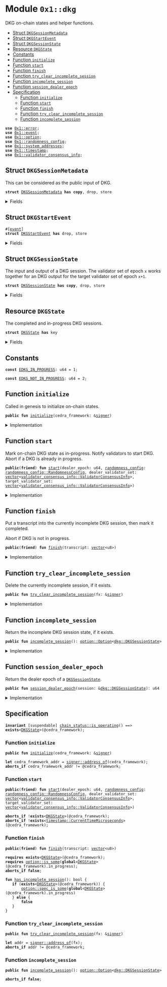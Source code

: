 
<a id="0x1_dkg"></a>

# Module `0x1::dkg`

DKG on-chain states and helper functions.


-  [Struct `DKGSessionMetadata`](#0x1_dkg_DKGSessionMetadata)
-  [Struct `DKGStartEvent`](#0x1_dkg_DKGStartEvent)
-  [Struct `DKGSessionState`](#0x1_dkg_DKGSessionState)
-  [Resource `DKGState`](#0x1_dkg_DKGState)
-  [Constants](#@Constants_0)
-  [Function `initialize`](#0x1_dkg_initialize)
-  [Function `start`](#0x1_dkg_start)
-  [Function `finish`](#0x1_dkg_finish)
-  [Function `try_clear_incomplete_session`](#0x1_dkg_try_clear_incomplete_session)
-  [Function `incomplete_session`](#0x1_dkg_incomplete_session)
-  [Function `session_dealer_epoch`](#0x1_dkg_session_dealer_epoch)
-  [Specification](#@Specification_1)
    -  [Function `initialize`](#@Specification_1_initialize)
    -  [Function `start`](#@Specification_1_start)
    -  [Function `finish`](#@Specification_1_finish)
    -  [Function `try_clear_incomplete_session`](#@Specification_1_try_clear_incomplete_session)
    -  [Function `incomplete_session`](#@Specification_1_incomplete_session)


<pre><code><b>use</b> <a href="../../cedra-stdlib/../move-stdlib/doc/error.md#0x1_error">0x1::error</a>;
<b>use</b> <a href="event.md#0x1_event">0x1::event</a>;
<b>use</b> <a href="../../cedra-stdlib/../move-stdlib/doc/option.md#0x1_option">0x1::option</a>;
<b>use</b> <a href="randomness_config.md#0x1_randomness_config">0x1::randomness_config</a>;
<b>use</b> <a href="system_addresses.md#0x1_system_addresses">0x1::system_addresses</a>;
<b>use</b> <a href="timestamp.md#0x1_timestamp">0x1::timestamp</a>;
<b>use</b> <a href="validator_consensus_info.md#0x1_validator_consensus_info">0x1::validator_consensus_info</a>;
</code></pre>



<a id="0x1_dkg_DKGSessionMetadata"></a>

## Struct `DKGSessionMetadata`

This can be considered as the public input of DKG.


<pre><code><b>struct</b> <a href="dkg.md#0x1_dkg_DKGSessionMetadata">DKGSessionMetadata</a> <b>has</b> <b>copy</b>, drop, store
</code></pre>



<details>
<summary>Fields</summary>


<dl>
<dt>
<code>dealer_epoch: u64</code>
</dt>
<dd>

</dd>
<dt>
<code><a href="randomness_config.md#0x1_randomness_config">randomness_config</a>: <a href="randomness_config.md#0x1_randomness_config_RandomnessConfig">randomness_config::RandomnessConfig</a></code>
</dt>
<dd>

</dd>
<dt>
<code>dealer_validator_set: <a href="../../cedra-stdlib/../move-stdlib/doc/vector.md#0x1_vector">vector</a>&lt;<a href="validator_consensus_info.md#0x1_validator_consensus_info_ValidatorConsensusInfo">validator_consensus_info::ValidatorConsensusInfo</a>&gt;</code>
</dt>
<dd>

</dd>
<dt>
<code>target_validator_set: <a href="../../cedra-stdlib/../move-stdlib/doc/vector.md#0x1_vector">vector</a>&lt;<a href="validator_consensus_info.md#0x1_validator_consensus_info_ValidatorConsensusInfo">validator_consensus_info::ValidatorConsensusInfo</a>&gt;</code>
</dt>
<dd>

</dd>
</dl>


</details>

<a id="0x1_dkg_DKGStartEvent"></a>

## Struct `DKGStartEvent`



<pre><code>#[<a href="event.md#0x1_event">event</a>]
<b>struct</b> <a href="dkg.md#0x1_dkg_DKGStartEvent">DKGStartEvent</a> <b>has</b> drop, store
</code></pre>



<details>
<summary>Fields</summary>


<dl>
<dt>
<code>session_metadata: <a href="dkg.md#0x1_dkg_DKGSessionMetadata">dkg::DKGSessionMetadata</a></code>
</dt>
<dd>

</dd>
<dt>
<code>start_time_us: u64</code>
</dt>
<dd>

</dd>
</dl>


</details>

<a id="0x1_dkg_DKGSessionState"></a>

## Struct `DKGSessionState`

The input and output of a DKG session.
The validator set of epoch <code>x</code> works together for an DKG output for the target validator set of epoch <code>x+1</code>.


<pre><code><b>struct</b> <a href="dkg.md#0x1_dkg_DKGSessionState">DKGSessionState</a> <b>has</b> <b>copy</b>, drop, store
</code></pre>



<details>
<summary>Fields</summary>


<dl>
<dt>
<code>metadata: <a href="dkg.md#0x1_dkg_DKGSessionMetadata">dkg::DKGSessionMetadata</a></code>
</dt>
<dd>

</dd>
<dt>
<code>start_time_us: u64</code>
</dt>
<dd>

</dd>
<dt>
<code>transcript: <a href="../../cedra-stdlib/../move-stdlib/doc/vector.md#0x1_vector">vector</a>&lt;u8&gt;</code>
</dt>
<dd>

</dd>
</dl>


</details>

<a id="0x1_dkg_DKGState"></a>

## Resource `DKGState`

The completed and in-progress DKG sessions.


<pre><code><b>struct</b> <a href="dkg.md#0x1_dkg_DKGState">DKGState</a> <b>has</b> key
</code></pre>



<details>
<summary>Fields</summary>


<dl>
<dt>
<code>last_completed: <a href="../../cedra-stdlib/../move-stdlib/doc/option.md#0x1_option_Option">option::Option</a>&lt;<a href="dkg.md#0x1_dkg_DKGSessionState">dkg::DKGSessionState</a>&gt;</code>
</dt>
<dd>

</dd>
<dt>
<code>in_progress: <a href="../../cedra-stdlib/../move-stdlib/doc/option.md#0x1_option_Option">option::Option</a>&lt;<a href="dkg.md#0x1_dkg_DKGSessionState">dkg::DKGSessionState</a>&gt;</code>
</dt>
<dd>

</dd>
</dl>


</details>

<a id="@Constants_0"></a>

## Constants


<a id="0x1_dkg_EDKG_IN_PROGRESS"></a>



<pre><code><b>const</b> <a href="dkg.md#0x1_dkg_EDKG_IN_PROGRESS">EDKG_IN_PROGRESS</a>: u64 = 1;
</code></pre>



<a id="0x1_dkg_EDKG_NOT_IN_PROGRESS"></a>



<pre><code><b>const</b> <a href="dkg.md#0x1_dkg_EDKG_NOT_IN_PROGRESS">EDKG_NOT_IN_PROGRESS</a>: u64 = 2;
</code></pre>



<a id="0x1_dkg_initialize"></a>

## Function `initialize`

Called in genesis to initialize on-chain states.


<pre><code><b>public</b> <b>fun</b> <a href="dkg.md#0x1_dkg_initialize">initialize</a>(cedra_framework: &<a href="../../cedra-stdlib/../move-stdlib/doc/signer.md#0x1_signer">signer</a>)
</code></pre>



<details>
<summary>Implementation</summary>


<pre><code><b>public</b> <b>fun</b> <a href="dkg.md#0x1_dkg_initialize">initialize</a>(cedra_framework: &<a href="../../cedra-stdlib/../move-stdlib/doc/signer.md#0x1_signer">signer</a>) {
    <a href="system_addresses.md#0x1_system_addresses_assert_cedra_framework">system_addresses::assert_cedra_framework</a>(cedra_framework);
    <b>if</b> (!<b>exists</b>&lt;<a href="dkg.md#0x1_dkg_DKGState">DKGState</a>&gt;(@cedra_framework)) {
        <b>move_to</b>&lt;<a href="dkg.md#0x1_dkg_DKGState">DKGState</a>&gt;(
            cedra_framework,
            <a href="dkg.md#0x1_dkg_DKGState">DKGState</a> {
                last_completed: std::option::none(),
                in_progress: std::option::none(),
            }
        );
    }
}
</code></pre>



</details>

<a id="0x1_dkg_start"></a>

## Function `start`

Mark on-chain DKG state as in-progress. Notify validators to start DKG.
Abort if a DKG is already in progress.


<pre><code><b>public</b>(<b>friend</b>) <b>fun</b> <a href="dkg.md#0x1_dkg_start">start</a>(dealer_epoch: u64, <a href="randomness_config.md#0x1_randomness_config">randomness_config</a>: <a href="randomness_config.md#0x1_randomness_config_RandomnessConfig">randomness_config::RandomnessConfig</a>, dealer_validator_set: <a href="../../cedra-stdlib/../move-stdlib/doc/vector.md#0x1_vector">vector</a>&lt;<a href="validator_consensus_info.md#0x1_validator_consensus_info_ValidatorConsensusInfo">validator_consensus_info::ValidatorConsensusInfo</a>&gt;, target_validator_set: <a href="../../cedra-stdlib/../move-stdlib/doc/vector.md#0x1_vector">vector</a>&lt;<a href="validator_consensus_info.md#0x1_validator_consensus_info_ValidatorConsensusInfo">validator_consensus_info::ValidatorConsensusInfo</a>&gt;)
</code></pre>



<details>
<summary>Implementation</summary>


<pre><code><b>public</b>(<b>friend</b>) <b>fun</b> <a href="dkg.md#0x1_dkg_start">start</a>(
    dealer_epoch: u64,
    <a href="randomness_config.md#0x1_randomness_config">randomness_config</a>: RandomnessConfig,
    dealer_validator_set: <a href="../../cedra-stdlib/../move-stdlib/doc/vector.md#0x1_vector">vector</a>&lt;ValidatorConsensusInfo&gt;,
    target_validator_set: <a href="../../cedra-stdlib/../move-stdlib/doc/vector.md#0x1_vector">vector</a>&lt;ValidatorConsensusInfo&gt;,
) <b>acquires</b> <a href="dkg.md#0x1_dkg_DKGState">DKGState</a> {
    <b>let</b> dkg_state = <b>borrow_global_mut</b>&lt;<a href="dkg.md#0x1_dkg_DKGState">DKGState</a>&gt;(@cedra_framework);
    <b>let</b> new_session_metadata = <a href="dkg.md#0x1_dkg_DKGSessionMetadata">DKGSessionMetadata</a> {
        dealer_epoch,
        <a href="randomness_config.md#0x1_randomness_config">randomness_config</a>,
        dealer_validator_set,
        target_validator_set,
    };
    <b>let</b> start_time_us = <a href="timestamp.md#0x1_timestamp_now_microseconds">timestamp::now_microseconds</a>();
    dkg_state.in_progress = std::option::some(<a href="dkg.md#0x1_dkg_DKGSessionState">DKGSessionState</a> {
        metadata: new_session_metadata,
        start_time_us,
        transcript: <a href="../../cedra-stdlib/../move-stdlib/doc/vector.md#0x1_vector">vector</a>[],
    });

    emit(<a href="dkg.md#0x1_dkg_DKGStartEvent">DKGStartEvent</a> {
        start_time_us,
        session_metadata: new_session_metadata,
    });
}
</code></pre>



</details>

<a id="0x1_dkg_finish"></a>

## Function `finish`

Put a transcript into the currently incomplete DKG session, then mark it completed.

Abort if DKG is not in progress.


<pre><code><b>public</b>(<b>friend</b>) <b>fun</b> <a href="dkg.md#0x1_dkg_finish">finish</a>(transcript: <a href="../../cedra-stdlib/../move-stdlib/doc/vector.md#0x1_vector">vector</a>&lt;u8&gt;)
</code></pre>



<details>
<summary>Implementation</summary>


<pre><code><b>public</b>(<b>friend</b>) <b>fun</b> <a href="dkg.md#0x1_dkg_finish">finish</a>(transcript: <a href="../../cedra-stdlib/../move-stdlib/doc/vector.md#0x1_vector">vector</a>&lt;u8&gt;) <b>acquires</b> <a href="dkg.md#0x1_dkg_DKGState">DKGState</a> {
    <b>let</b> dkg_state = <b>borrow_global_mut</b>&lt;<a href="dkg.md#0x1_dkg_DKGState">DKGState</a>&gt;(@cedra_framework);
    <b>assert</b>!(<a href="../../cedra-stdlib/../move-stdlib/doc/option.md#0x1_option_is_some">option::is_some</a>(&dkg_state.in_progress), <a href="../../cedra-stdlib/../move-stdlib/doc/error.md#0x1_error_invalid_state">error::invalid_state</a>(<a href="dkg.md#0x1_dkg_EDKG_NOT_IN_PROGRESS">EDKG_NOT_IN_PROGRESS</a>));
    <b>let</b> session = <a href="../../cedra-stdlib/../move-stdlib/doc/option.md#0x1_option_extract">option::extract</a>(&<b>mut</b> dkg_state.in_progress);
    session.transcript = transcript;
    dkg_state.last_completed = <a href="../../cedra-stdlib/../move-stdlib/doc/option.md#0x1_option_some">option::some</a>(session);
    dkg_state.in_progress = <a href="../../cedra-stdlib/../move-stdlib/doc/option.md#0x1_option_none">option::none</a>();
}
</code></pre>



</details>

<a id="0x1_dkg_try_clear_incomplete_session"></a>

## Function `try_clear_incomplete_session`

Delete the currently incomplete session, if it exists.


<pre><code><b>public</b> <b>fun</b> <a href="dkg.md#0x1_dkg_try_clear_incomplete_session">try_clear_incomplete_session</a>(fx: &<a href="../../cedra-stdlib/../move-stdlib/doc/signer.md#0x1_signer">signer</a>)
</code></pre>



<details>
<summary>Implementation</summary>


<pre><code><b>public</b> <b>fun</b> <a href="dkg.md#0x1_dkg_try_clear_incomplete_session">try_clear_incomplete_session</a>(fx: &<a href="../../cedra-stdlib/../move-stdlib/doc/signer.md#0x1_signer">signer</a>) <b>acquires</b> <a href="dkg.md#0x1_dkg_DKGState">DKGState</a> {
    <a href="system_addresses.md#0x1_system_addresses_assert_cedra_framework">system_addresses::assert_cedra_framework</a>(fx);
    <b>if</b> (<b>exists</b>&lt;<a href="dkg.md#0x1_dkg_DKGState">DKGState</a>&gt;(@cedra_framework)) {
        <b>let</b> dkg_state = <b>borrow_global_mut</b>&lt;<a href="dkg.md#0x1_dkg_DKGState">DKGState</a>&gt;(@cedra_framework);
        dkg_state.in_progress = <a href="../../cedra-stdlib/../move-stdlib/doc/option.md#0x1_option_none">option::none</a>();
    }
}
</code></pre>



</details>

<a id="0x1_dkg_incomplete_session"></a>

## Function `incomplete_session`

Return the incomplete DKG session state, if it exists.


<pre><code><b>public</b> <b>fun</b> <a href="dkg.md#0x1_dkg_incomplete_session">incomplete_session</a>(): <a href="../../cedra-stdlib/../move-stdlib/doc/option.md#0x1_option_Option">option::Option</a>&lt;<a href="dkg.md#0x1_dkg_DKGSessionState">dkg::DKGSessionState</a>&gt;
</code></pre>



<details>
<summary>Implementation</summary>


<pre><code><b>public</b> <b>fun</b> <a href="dkg.md#0x1_dkg_incomplete_session">incomplete_session</a>(): Option&lt;<a href="dkg.md#0x1_dkg_DKGSessionState">DKGSessionState</a>&gt; <b>acquires</b> <a href="dkg.md#0x1_dkg_DKGState">DKGState</a> {
    <b>if</b> (<b>exists</b>&lt;<a href="dkg.md#0x1_dkg_DKGState">DKGState</a>&gt;(@cedra_framework)) {
        <b>borrow_global</b>&lt;<a href="dkg.md#0x1_dkg_DKGState">DKGState</a>&gt;(@cedra_framework).in_progress
    } <b>else</b> {
        <a href="../../cedra-stdlib/../move-stdlib/doc/option.md#0x1_option_none">option::none</a>()
    }
}
</code></pre>



</details>

<a id="0x1_dkg_session_dealer_epoch"></a>

## Function `session_dealer_epoch`

Return the dealer epoch of a <code><a href="dkg.md#0x1_dkg_DKGSessionState">DKGSessionState</a></code>.


<pre><code><b>public</b> <b>fun</b> <a href="dkg.md#0x1_dkg_session_dealer_epoch">session_dealer_epoch</a>(session: &<a href="dkg.md#0x1_dkg_DKGSessionState">dkg::DKGSessionState</a>): u64
</code></pre>



<details>
<summary>Implementation</summary>


<pre><code><b>public</b> <b>fun</b> <a href="dkg.md#0x1_dkg_session_dealer_epoch">session_dealer_epoch</a>(session: &<a href="dkg.md#0x1_dkg_DKGSessionState">DKGSessionState</a>): u64 {
    session.metadata.dealer_epoch
}
</code></pre>



</details>

<a id="@Specification_1"></a>

## Specification



<pre><code><b>invariant</b> [suspendable] <a href="chain_status.md#0x1_chain_status_is_operating">chain_status::is_operating</a>() ==&gt; <b>exists</b>&lt;<a href="dkg.md#0x1_dkg_DKGState">DKGState</a>&gt;(@cedra_framework);
</code></pre>



<a id="@Specification_1_initialize"></a>

### Function `initialize`


<pre><code><b>public</b> <b>fun</b> <a href="dkg.md#0x1_dkg_initialize">initialize</a>(cedra_framework: &<a href="../../cedra-stdlib/../move-stdlib/doc/signer.md#0x1_signer">signer</a>)
</code></pre>




<pre><code><b>let</b> cedra_framework_addr = <a href="../../cedra-stdlib/../move-stdlib/doc/signer.md#0x1_signer_address_of">signer::address_of</a>(cedra_framework);
<b>aborts_if</b> cedra_framework_addr != @cedra_framework;
</code></pre>



<a id="@Specification_1_start"></a>

### Function `start`


<pre><code><b>public</b>(<b>friend</b>) <b>fun</b> <a href="dkg.md#0x1_dkg_start">start</a>(dealer_epoch: u64, <a href="randomness_config.md#0x1_randomness_config">randomness_config</a>: <a href="randomness_config.md#0x1_randomness_config_RandomnessConfig">randomness_config::RandomnessConfig</a>, dealer_validator_set: <a href="../../cedra-stdlib/../move-stdlib/doc/vector.md#0x1_vector">vector</a>&lt;<a href="validator_consensus_info.md#0x1_validator_consensus_info_ValidatorConsensusInfo">validator_consensus_info::ValidatorConsensusInfo</a>&gt;, target_validator_set: <a href="../../cedra-stdlib/../move-stdlib/doc/vector.md#0x1_vector">vector</a>&lt;<a href="validator_consensus_info.md#0x1_validator_consensus_info_ValidatorConsensusInfo">validator_consensus_info::ValidatorConsensusInfo</a>&gt;)
</code></pre>




<pre><code><b>aborts_if</b> !<b>exists</b>&lt;<a href="dkg.md#0x1_dkg_DKGState">DKGState</a>&gt;(@cedra_framework);
<b>aborts_if</b> !<b>exists</b>&lt;<a href="timestamp.md#0x1_timestamp_CurrentTimeMicroseconds">timestamp::CurrentTimeMicroseconds</a>&gt;(@cedra_framework);
</code></pre>



<a id="@Specification_1_finish"></a>

### Function `finish`


<pre><code><b>public</b>(<b>friend</b>) <b>fun</b> <a href="dkg.md#0x1_dkg_finish">finish</a>(transcript: <a href="../../cedra-stdlib/../move-stdlib/doc/vector.md#0x1_vector">vector</a>&lt;u8&gt;)
</code></pre>




<pre><code><b>requires</b> <b>exists</b>&lt;<a href="dkg.md#0x1_dkg_DKGState">DKGState</a>&gt;(@cedra_framework);
<b>requires</b> <a href="../../cedra-stdlib/../move-stdlib/doc/option.md#0x1_option_is_some">option::is_some</a>(<b>global</b>&lt;<a href="dkg.md#0x1_dkg_DKGState">DKGState</a>&gt;(@cedra_framework).in_progress);
<b>aborts_if</b> <b>false</b>;
</code></pre>




<a id="0x1_dkg_has_incomplete_session"></a>


<pre><code><b>fun</b> <a href="dkg.md#0x1_dkg_has_incomplete_session">has_incomplete_session</a>(): bool {
   <b>if</b> (<b>exists</b>&lt;<a href="dkg.md#0x1_dkg_DKGState">DKGState</a>&gt;(@cedra_framework)) {
       <a href="../../cedra-stdlib/../move-stdlib/doc/option.md#0x1_option_spec_is_some">option::spec_is_some</a>(<b>global</b>&lt;<a href="dkg.md#0x1_dkg_DKGState">DKGState</a>&gt;(@cedra_framework).in_progress)
   } <b>else</b> {
       <b>false</b>
   }
}
</code></pre>



<a id="@Specification_1_try_clear_incomplete_session"></a>

### Function `try_clear_incomplete_session`


<pre><code><b>public</b> <b>fun</b> <a href="dkg.md#0x1_dkg_try_clear_incomplete_session">try_clear_incomplete_session</a>(fx: &<a href="../../cedra-stdlib/../move-stdlib/doc/signer.md#0x1_signer">signer</a>)
</code></pre>




<pre><code><b>let</b> addr = <a href="../../cedra-stdlib/../move-stdlib/doc/signer.md#0x1_signer_address_of">signer::address_of</a>(fx);
<b>aborts_if</b> addr != @cedra_framework;
</code></pre>



<a id="@Specification_1_incomplete_session"></a>

### Function `incomplete_session`


<pre><code><b>public</b> <b>fun</b> <a href="dkg.md#0x1_dkg_incomplete_session">incomplete_session</a>(): <a href="../../cedra-stdlib/../move-stdlib/doc/option.md#0x1_option_Option">option::Option</a>&lt;<a href="dkg.md#0x1_dkg_DKGSessionState">dkg::DKGSessionState</a>&gt;
</code></pre>




<pre><code><b>aborts_if</b> <b>false</b>;
</code></pre>


[move-book]: https://cedra.dev/move/book/SUMMARY
